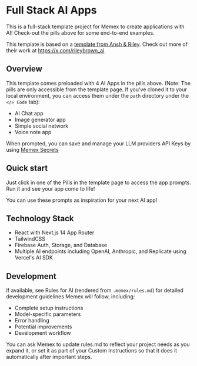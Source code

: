 # Full Stack AI Apps

This is a full-stack template project for Memex to create  applications with AI! Check-out the pills above for some end-to-end examples.

This template is based on a [template from Ansh & Riley](https://github.com/ansh/template-2). Check out more of their work at https://x.com/rileybrown_ai

## Overview
This template comes preloaded with 4 AI Apps in the pills above. (Note: The pills are only accessible from the template page. If you've cloned it to your local environment, you can access them under the `path` directory under the `</> Code` tab):
- AI Chat app
- Image generator app
- Simple social network
- Voice note app

When prompted, you can save and manage your LLM providers API Keys by using [Memex Secrets](https://docs.memex.tech/using-memex/secrets)

## Quick start

Just click in one of the Pills in the template page to access the app prompts. Run it and see your app come to life!

You can use these prompts as inspiration for your next AI app!

## Technology Stack
- React with Next.js 14 App Router
- TailwindCSS
- Firebase Auth, Storage, and Database
- Multiple AI endpoints including OpenAI, Anthropic, and Replicate using Vercel's AI SDK

## Development

If available, see Rules for AI (rendered from `.memex/rules.md`) for detailed development guidelines Memex will follow, including:
- Complete setup instructions
- Model-specific parameters
- Error handling
- Potential improvements
- Development workflow

You can ask Memex to update rules.md to reflect your project needs as you expand it, or set it as part of your Custom Instructions so that it does it automatically after important steps.

